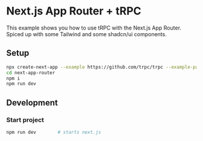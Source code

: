 # Next.js App Router + tRPC

This example shows you how to use tRPC with the Next.js App Router. Spiced up with some Tailwind and some shadcn/ui components.

## Setup

```bash
npx create-next-app --example https://github.com/trpc/trpc --example-path examples/next-app-router trpc-next-app-router
cd next-app-router
npm i
npm run dev
```

## Development

### Start project

```bash
npm run dev        # starts next.js
```
